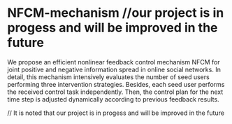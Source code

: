 # NFCM-mechanism  //our project is in progess and will be improved in the future

We propose an efficient nonlinear feedback control mechanism NFCM for joint positive and negative information spread in online social networks. In detail, this mechanism intensively evaluates the number of seed users performing three intervention strategies. Besides, each seed user performs the received control task independently. Then, the control plan for the next time step is adjusted dynamically according to previous feedback results.


// It is noted that our project is in progess and will be improved in the future
